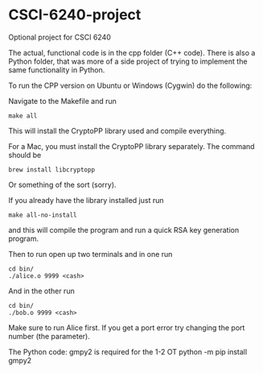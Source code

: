 # CSCI-6240-project
Optional project for CSCI 6240

The actual, functional code is in the cpp folder (C++ code). There is also a Python folder, that was more of a side project of trying to implement the same functionality in Python.




To run the CPP version on Ubuntu or Windows (Cygwin) do the following:

Navigate to the Makefile and run

    make all

This will install the CryptoPP library used and compile everything.

For a Mac, you must install the CryptoPP library separately. The command should be

    brew install libcryptopp
    
Or something of the sort (sorry). 

If you already have the library installed just run

	make all-no-install

and this will compile the program and run a quick RSA key generation program.

Then to run open up two terminals and in one run

    cd bin/
    ./alice.o 9999 <cash>

And in the other run

	cd bin/
	./bob.o 9999 <cash>

Make sure to run Alice first. If you get a port error try changing the port number (the parameter). 



The Python code:
	gmpy2 is required for the 1-2 OT
	python -m pip install gmpy2